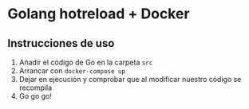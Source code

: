 # Golang hotreload + Docker

## Instrucciones de uso
1. Añadir el código de Go en la carpeta `src`
2. Arrancar con `docker-compose up`
3. Dejar en ejecución y comprobar que al modificar nuestro código se recompila
4. Go go go!